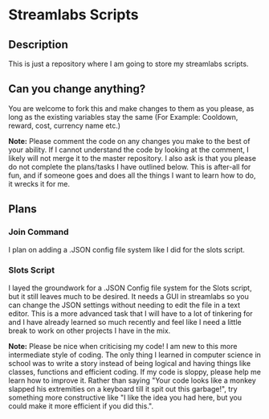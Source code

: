
# Streamlabs Scripts
## Description
This is just a repository where I am going to store my streamlabs scripts.

## Can you change anything?
You are welcome to fork this and make changes to them as you please, as long as the existing variables stay the same (For Example: Cooldown, reward, cost, currency name etc.)

**Note:** Please comment the code on any changes you make to the best of your ability. If I cannot understand the code by looking at the comment, I likely will not merge it to the master repository. I also ask is that you please do not complete the plans/tasks I have outlined below. This is after-all for fun, and if someone goes and does all the things I want to learn how to do, it wrecks it for me.

## Plans

 ### Join Command
 I plan on adding a .JSON config file system like I did for the slots script.

### Slots Script
I layed the groundwork for a .JSON Config file system for the Slots script, but it still leaves much to be desired. It needs a GUI in streamlabs so you can change the JSON settings without needing to edit the file in a text editor. This is a more advanced task that I will have to a lot of tinkering for and I have already learned so much recently and feel like I need a little break to work on other projects I have in the mix.

**Note:** Please be nice when criticising my code! I am new to this more intermediate style of coding. The only thing I learned in computer science in school was to write a story instead of being logical and having things like classes, functions and efficient coding. If my code is sloppy, please help me learn how to improve it. Rather than saying "Your code looks like a monkey slapped his extremities on a keyboard till it spit out this garbage!", try something more constructive like "I like the idea you had here, but you could make it more efficient if you did this.".

